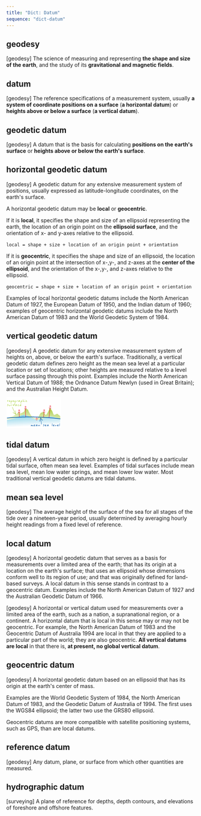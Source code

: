 ```yaml
---
title: "Dict: Datum"
sequence: "dict-datum"
---
```


## geodesy

[geodesy]
The science of measuring and representing
**the shape and size of the earth**,
and the study of its **gravitational and magnetic fields**.

## datum

[geodesy]
The reference specifications of a measurement system,
usually **a system of coordinate positions on a surface** (**a horizontal datum**) or
**heights above or below a surface** (**a vertical datum**).

## geodetic datum

[geodesy]
A datum that is the basis for
calculating **positions on the earth's surface** or
**heights above or below the earth's surface**.

## horizontal geodetic datum

[geodesy]
A geodetic datum for any extensive measurement system of positions,
usually expressed as latitude-longitude coordinates, on the earth's surface.

A horizontal geodetic datum may be **local** or **geocentric**.

If it is **local**, it specifies the shape and size of an ellipsoid representing the earth,
the location of an origin point on the **ellipsoid surface**,
and the orientation of x- and y-axes relative to the ellipsoid.

```text
local = shape + size + location of an origin point + orientation
```

If it is **geocentric**, it specifies the shape and size of an ellipsoid,
the location of an origin point at the intersection of x-,y-, and z-axes at the **center of the ellipsoid**,
and the orientation of the x-,y-, and z-axes relative to the ellipsoid.

```text
geocentric = shape + size + location of an origin point + orientation
```

Examples of local horizontal geodetic datums include the North American Datum of 1927,
the European Datum of 1950, and the Indian datum of 1960;
examples of geocentric horizontal geodetic datums include the North American Datum of 1983 and
the World Geodetic System of 1984.

## vertical geodetic datum

[geodesy]
A geodetic datum for any extensive measurement system of heights on, above, or below the earth's surface.
Traditionally, a vertical geodetic datum defines zero height as the mean sea level
at a particular location or set of locations;
other heights are measured relative to a level surface passing through this point.
Examples include the North American Vertical Datum of 1988;
the Ordnance Datum Newlyn (used in Great Britain); and the Australian Height Datum.


![](/assets/images/gis/crs/vertical-control-datum.gif)

## tidal datum

[geodesy]
A vertical datum in which zero height is defined by a particular tidal surface, often mean sea level.
Examples of tidal surfaces include mean sea level, mean low water springs, and mean lower low water.
Most traditional vertical geodetic datums are tidal datums.

## mean sea level

[geodesy]
The average height of the surface of the sea for all stages of the tide over a nineteen-year period,
usually determined by averaging hourly height readings from a fixed level of reference.

## local datum

[geodesy]
A horizontal geodetic datum that serves as a basis for measurements over a limited area of the earth;
that has its origin at a location on the earth's surface;
that uses an ellipsoid whose dimensions conform well to its region of use;
and that was originally defined for land-based surveys.
A local datum in this sense stands in contrast to a geocentric datum.
Examples include the North American Datum of 1927 and the Australian Geodetic Datum of 1966.


[geodesy]
A horizontal or vertical datum used for measurements over a limited area of the earth,
such as a nation, a supranational region, or a continent.
A horizontal datum that is local in this sense may or may not be geocentric.
For example, the North American Datum of 1983 and the Geocentric Datum of Australia 1994 are local
in that they are applied to a particular part of the world;
they are also geocentric.
**All vertical datums are local** in that there is, **at present, no global vertical datum**.

## geocentric datum

[geodesy]
A horizontal geodetic datum based on an ellipsoid that has its origin at the earth's center of mass.

Examples are the World Geodetic System of 1984,
the North American Datum of 1983,
and the Geodetic Datum of Australia of 1994.
The first uses the WGS84 ellipsoid; the latter two use the GRS80 ellipsoid.

Geocentric datums are more compatible with satellite positioning systems, such as GPS, than are local datums.

## reference datum

[geodesy]
Any datum, plane, or surface from which other quantities are measured.

## hydrographic datum

[surveying]
A plane of reference for depths, depth contours,
and elevations of foreshore and offshore features.



